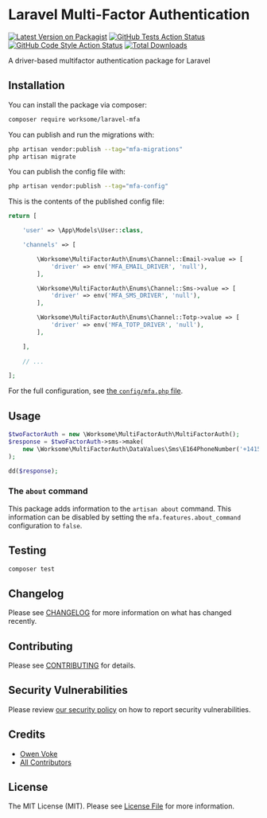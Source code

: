# Laravel Multi-Factor Authentication

[![Latest Version on Packagist](https://img.shields.io/packagist/v/worksome/laravel-mfa.svg?style=flat-square)](https://packagist.org/packages/worksome/laravel-mfa)
[![GitHub Tests Action Status](https://img.shields.io/github/workflow/status/worksome/laravel-mfa/Tests?style=flat-square&label=tests)](https://github.com/worksome/laravel-mfa/actions?query=workflow%3Arun-tests+branch%3Amain)
[![GitHub Code Style Action Status](https://img.shields.io/github/workflow/status/worksome/laravel-mfa/Static%20Analysis?style=flat-square&label=code%20style)](https://github.com/worksome/laravel-mfa/actions?query=workflow%3A"Static+Analysis"+branch%3Amain)
[![Total Downloads](https://img.shields.io/packagist/dt/worksome/laravel-mfa.svg?style=flat-square)](https://packagist.org/packages/worksome/laravel-mfa)

A driver-based multifactor authentication package for Laravel

## Installation

You can install the package via composer:

```bash
composer require worksome/laravel-mfa
```

You can publish and run the migrations with:

```bash
php artisan vendor:publish --tag="mfa-migrations"
php artisan migrate
```

You can publish the config file with:

```bash
php artisan vendor:publish --tag="mfa-config"
```

This is the contents of the published config file:

```php
return [

    'user' => \App\Models\User::class,

    'channels' => [

        \Worksome\MultiFactorAuth\Enums\Channel::Email->value => [
            'driver' => env('MFA_EMAIL_DRIVER', 'null'),
        ],

        \Worksome\MultiFactorAuth\Enums\Channel::Sms->value => [
            'driver' => env('MFA_SMS_DRIVER', 'null'),
        ],

        \Worksome\MultiFactorAuth\Enums\Channel::Totp->value => [
            'driver' => env('MFA_TOTP_DRIVER', 'null'),
        ],

    ],
    
    // ...

];
```

For the full configuration, see [the `config/mfa.php` file](config/mfa.php).

## Usage

```php
$twoFactorAuth = new \Worksome\MultiFactorAuth\MultiFactorAuth();
$response = $twoFactorAuth->sms->make(
    new \Worksome\MultiFactorAuth\DataValues\Sms\E164PhoneNumber('+14155552671'),
);

dd($response);
```

### The `about` command

This package adds information to the `artisan about` command. This information can be disabled by setting
the `mfa.features.about_command` configuration to `false`.

## Testing

```bash
composer test
```

## Changelog

Please see [CHANGELOG](CHANGELOG.md) for more information on what has changed recently.

## Contributing

Please see [CONTRIBUTING](.github/CONTRIBUTING.md) for details.

## Security Vulnerabilities

Please review [our security policy](../../security/policy) on how to report security vulnerabilities.

## Credits

- [Owen Voke](https://github.com/owenvoke)
- [All Contributors](../../contributors)

## License

The MIT License (MIT). Please see [License File](LICENSE.md) for more information.
